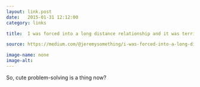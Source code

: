 ```yaml
---
layout: link.post
date:   2015-01-31 12:12:00
category: links

title:  I was forced into a long distance relationship and it was terrible so I made an app to make it less terrible.

source: https://medium.com/@jeremysomething/i-was-forced-into-a-long-distance-relationship-it-was-terrible-so-i-made-an-app-to-make-it-less-so-e030466fad1

image-name: none 
image-alt:
---
```


So, cute problem-solving is a thing now?